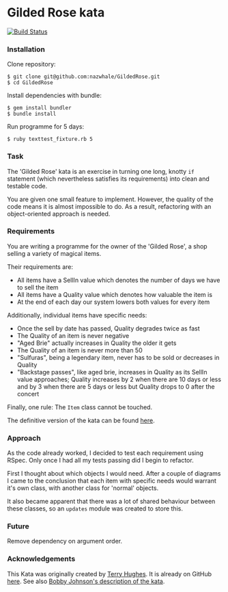 # Gilded Rose kata
[![Build Status](https://travis-ci.org/nazwhale/GildedRose.svg?branch=master)](https://travis-ci.org/nazwhale/GildedRose)

### Installation

Clone repository:
```
$ git clone git@github.com:nazwhale/GildedRose.git
$ cd GildedRose
```

Install dependencies with bundle:
```
$ gem install bundler
$ bundle install
```

Run programme for 5 days:
```
$ ruby texttest_fixture.rb 5
```

### Task

The 'Gilded Rose' kata is an exercise in turning one long, knotty `if` statement (which nevertheless satisfies its requirements) into clean and testable code.

You are given one small feature to implement. However, the quality of the code means it is almost impossible to do. As a result, refactoring with an object-oriented approach is needed.

### Requirements

You are writing a programme for the owner of the 'Gilded Rose', a shop selling a variety of magical items.

Their requirements are:

- All items have a SellIn value which denotes the number of days we have to sell the item
- All items have a Quality value which denotes how valuable the item is
- At the end of each day our system lowers both values for every item

Additionally, individual items have specific needs:

- Once the sell by date has passed, Quality degrades twice as fast
- The Quality of an item is never negative
- "Aged Brie" actually increases in Quality the older it gets
- The Quality of an item is never more than 50
- "Sulfuras", being a legendary item, never has to be sold or decreases in Quality
- "Backstage passes", like aged brie, increases in Quality as its SellIn value approaches;
	Quality increases by 2 when there are 10 days or less and by 3 when there are 5 days or less but
	Quality drops to 0 after the concert

Finally, one rule:
The `Item` class cannot be touched.

The definitive version of the kata can be found [here](https://github.com/emilybache/GildedRose-Refactoring-Kata/blob/master/GildedRoseRequirements.txt).

### Approach

As the code already worked, I decided to test each requirement using RSpec. Only once I had all my tests passing did I begin to refactor.

First I thought about which objects I would need. After a couple of diagrams I came to the conclusion that each item with specific needs would warrant it's own class, with another class for 'normal' objects.

It also became apparent that there was a lot of shared behaviour between these classes, so an `updates` module was created to store this.

### Future
Remove dependency on argument order.

### Acknowledgements

This Kata was originally created by [Terry Hughes](http://twitter.com/TerryHughes). It is already on GitHub [here](https://github.com/NotMyself/GildedRose). See also [Bobby Johnson's description of the kata](http://iamnotmyself.com/2011/02/13/refactor-this-the-gilded-rose-kata/).
